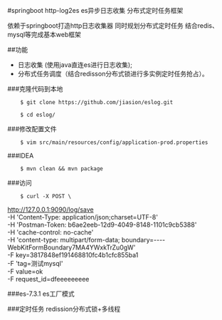 #springboot http-log2es es异步日志收集 分布式定时任务框架

依赖于springboot打造http日志收集器 同时规划分布式定时任务 结合redis、 mysql等完成基本web框架

##功能

- 日志收集 (使用java直连es进行日志收集);
- 分布式任务调度（结合redisson分布式锁进行多实例定时任务抢占）。


###克隆代码到本地

        $ git clone https://github.com/jiasion/eslog.git

        $ cd eslog/

###修改配置文件

        $ vim src/main/resources/config/application-prod.properties
###IDEA

        $ mvn clean && mvn package

###访问

        $ curl -X POST \
  http://127.0.0.1:9090/log/save \
  -H 'Content-Type: application/json;charset=UTF-8' \
  -H 'Postman-Token: b6ae2eeb-12d9-4049-8148-1101c9cb5388' \
  -H 'cache-control: no-cache' \
  -H 'content-type: multipart/form-data; boundary=----WebKitFormBoundary7MA4YWxkTrZu0gW' \
  -F key=3817848ef191468810fc4b1cfc855ba1 \
  -F 'tag=测试mysql' \
  -F value=ok \
  -F request_id=dfeeeeeeeee 

###es-7.3.1 es工厂模式 

###定时任务 redission分布式锁+多线程

